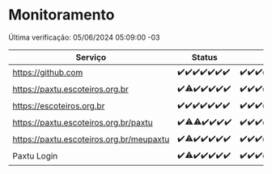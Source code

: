 # Monitoramento

Última verificação: 05/06/2024 05:09:00 -03

|Serviço|Status|Últimas 24h|
|---|---|---|
|https://github.com|<span title="2024-05-29: OK=24">✔️</span><span title="2024-05-30: OK=24">✔️</span><span title="2024-05-31: OK=24">✔️</span><span title="2024-06-01: OK=24">✔️</span><span title="2024-06-02: OK=24">✔️</span><span title="2024-06-03: OK=24">✔️</span><span title="2024-06-04: OK=8">✔️</span>|<span title="04/06/2024 05:09:00 -03 : 200">✔️</span><span title="04/06/2024 06:08:00 -03 : 200">✔️</span><span title="04/06/2024 07:07:00 -03 : 200">✔️</span><span title="04/06/2024 08:07:00 -03 : 200">✔️</span><span title="04/06/2024 09:12:00 -03 : 200">✔️</span><span title="04/06/2024 10:09:00 -03 : 200">✔️</span><span title="04/06/2024 11:07:00 -03 : 200">✔️</span><span title="04/06/2024 12:07:00 -03 : 200">✔️</span><span title="04/06/2024 13:09:00 -03 : 200">✔️</span><span title="04/06/2024 14:06:00 -03 : 200">✔️</span><span title="04/06/2024 15:09:00 -03 : 200">✔️</span><span title="04/06/2024 16:05:00 -03 : 200">✔️</span><span title="04/06/2024 17:07:00 -03 : 200">✔️</span><span title="04/06/2024 18:06:00 -03 : 200">✔️</span><span title="04/06/2024 19:06:00 -03 : 200">✔️</span><span title="04/06/2024 20:07:00 -03 : 200">✔️</span><span title="04/06/2024 21:32:00 -03 : 200">✔️</span><span title="04/06/2024 22:52:00 -03 : 200">✔️</span><span title="04/06/2024 23:24:00 -03 : 200">✔️</span><span title="05/06/2024 00:10:00 -03 : 200">✔️</span><span title="05/06/2024 01:10:00 -03 : 200">✔️</span><span title="05/06/2024 02:07:00 -03 : 200">✔️</span><span title="05/06/2024 03:09:00 -03 : 200">✔️</span><span title="05/06/2024 04:06:00 -03 : 200">✔️</span><span title="05/06/2024 05:09:00 -03 : 200">✔️</span>|
|https://paxtu.escoteiros.org.br|<span title="2024-05-29: OK=24">✔️</span><span title="2024-05-30: OK=22, Falhas=2">⚠️</span><span title="2024-05-31: OK=24">✔️</span><span title="2024-06-01: OK=24">✔️</span><span title="2024-06-02: OK=24">✔️</span><span title="2024-06-03: OK=24">✔️</span><span title="2024-06-04: OK=8">✔️</span>|<span title="04/06/2024 05:09:00 -03 : 200">✔️</span><span title="04/06/2024 06:08:00 -03 : 200">✔️</span><span title="04/06/2024 07:07:00 -03 : 200">✔️</span><span title="04/06/2024 08:07:00 -03 : 200">✔️</span><span title="04/06/2024 09:12:00 -03 : 200">✔️</span><span title="04/06/2024 10:09:00 -03 : 200">✔️</span><span title="04/06/2024 11:07:00 -03 : 200">✔️</span><span title="04/06/2024 12:07:00 -03 : 200">✔️</span><span title="04/06/2024 13:09:00 -03 : 200">✔️</span><span title="04/06/2024 14:06:00 -03 : 200">✔️</span><span title="04/06/2024 15:09:00 -03 : 200">✔️</span><span title="04/06/2024 16:05:00 -03 : 200">✔️</span><span title="04/06/2024 17:07:00 -03 : 200">✔️</span><span title="04/06/2024 18:06:00 -03 : 200">✔️</span><span title="04/06/2024 19:06:00 -03 : 200">✔️</span><span title="04/06/2024 20:07:00 -03 : 200">✔️</span><span title="04/06/2024 21:32:00 -03 : 200">✔️</span><span title="04/06/2024 22:52:00 -03 : 200">✔️</span><span title="04/06/2024 23:24:00 -03 : 200">✔️</span><span title="05/06/2024 00:10:00 -03 : 200">✔️</span><span title="05/06/2024 01:10:00 -03 : 200">✔️</span><span title="05/06/2024 02:07:00 -03 : 200">✔️</span><span title="05/06/2024 03:09:00 -03 : 200">✔️</span><span title="05/06/2024 04:06:00 -03 : 200">✔️</span><span title="05/06/2024 05:09:00 -03 : 200">✔️</span>|
|https://escoteiros.org.br|<span title="2024-05-29: OK=24">✔️</span><span title="2024-05-30: OK=24">✔️</span><span title="2024-05-31: OK=24">✔️</span><span title="2024-06-01: OK=24">✔️</span><span title="2024-06-02: OK=24">✔️</span><span title="2024-06-03: OK=24">✔️</span><span title="2024-06-04: OK=8">✔️</span>|<span title="04/06/2024 05:09:00 -03 : 200">✔️</span><span title="04/06/2024 06:08:00 -03 : 200">✔️</span><span title="04/06/2024 07:07:00 -03 : 200">✔️</span><span title="04/06/2024 08:07:00 -03 : 200">✔️</span><span title="04/06/2024 09:12:00 -03 : 200">✔️</span><span title="04/06/2024 10:09:00 -03 : 200">✔️</span><span title="04/06/2024 11:07:00 -03 : 200">✔️</span><span title="04/06/2024 12:07:00 -03 : 200">✔️</span><span title="04/06/2024 13:09:00 -03 : 200">✔️</span><span title="04/06/2024 14:06:00 -03 : 200">✔️</span><span title="04/06/2024 15:09:00 -03 : 200">✔️</span><span title="04/06/2024 16:05:00 -03 : 200">✔️</span><span title="04/06/2024 17:07:00 -03 : 200">✔️</span><span title="04/06/2024 18:06:00 -03 : 200">✔️</span><span title="04/06/2024 19:06:00 -03 : 200">✔️</span><span title="04/06/2024 20:07:00 -03 : 200">✔️</span><span title="04/06/2024 21:32:00 -03 : 200">✔️</span><span title="04/06/2024 22:52:00 -03 : 200">✔️</span><span title="04/06/2024 23:24:00 -03 : 200">✔️</span><span title="05/06/2024 00:10:00 -03 : 200">✔️</span><span title="05/06/2024 01:10:00 -03 : 200">✔️</span><span title="05/06/2024 02:07:00 -03 : 200">✔️</span><span title="05/06/2024 03:09:00 -03 : 200">✔️</span><span title="05/06/2024 04:06:00 -03 : 200">✔️</span><span title="05/06/2024 05:09:00 -03 : 200">✔️</span>|
|https://paxtu.escoteiros.org.br/paxtu|<span title="2024-05-29: OK=24">✔️</span><span title="2024-05-30: OK=22, Falhas=2">⚠️</span><span title="2024-05-31: OK=23, Falhas=1">⚠️</span><span title="2024-06-01: OK=24">✔️</span><span title="2024-06-02: OK=24">✔️</span><span title="2024-06-03: OK=24">✔️</span><span title="2024-06-04: OK=8">✔️</span>|<span title="04/06/2024 05:09:00 -03 : 200">✔️</span><span title="04/06/2024 06:08:00 -03 : 200">✔️</span><span title="04/06/2024 07:07:00 -03 : 200">✔️</span><span title="04/06/2024 08:07:00 -03 : 200">✔️</span><span title="04/06/2024 09:12:00 -03 : 200">✔️</span><span title="04/06/2024 10:09:00 -03 : 200">✔️</span><span title="04/06/2024 11:07:00 -03 : 200">✔️</span><span title="04/06/2024 12:07:00 -03 : 200">✔️</span><span title="04/06/2024 13:09:00 -03 : 200">✔️</span><span title="04/06/2024 14:06:00 -03 : 200">✔️</span><span title="04/06/2024 15:09:00 -03 : 200">✔️</span><span title="04/06/2024 16:05:00 -03 : 200">✔️</span><span title="04/06/2024 17:07:00 -03 : 200">✔️</span><span title="04/06/2024 18:06:00 -03 : 200">✔️</span><span title="04/06/2024 19:06:00 -03 : 200">✔️</span><span title="04/06/2024 20:08:00 -03 : 0">❌</span><span title="04/06/2024 21:32:00 -03 : 200">✔️</span><span title="04/06/2024 22:52:00 -03 : 200">✔️</span><span title="04/06/2024 23:24:00 -03 : 200">✔️</span><span title="05/06/2024 00:10:00 -03 : 200">✔️</span><span title="05/06/2024 01:10:00 -03 : 200">✔️</span><span title="05/06/2024 02:07:00 -03 : 200">✔️</span><span title="05/06/2024 03:09:00 -03 : 200">✔️</span><span title="05/06/2024 04:06:00 -03 : 200">✔️</span><span title="05/06/2024 05:09:00 -03 : 200">✔️</span>|
|https://paxtu.escoteiros.org.br/meupaxtu|<span title="2024-05-29: OK=24">✔️</span><span title="2024-05-30: OK=22, Falhas=2">⚠️</span><span title="2024-05-31: OK=24">✔️</span><span title="2024-06-01: OK=24">✔️</span><span title="2024-06-02: OK=24">✔️</span><span title="2024-06-03: OK=24">✔️</span><span title="2024-06-04: OK=8">✔️</span>|<span title="04/06/2024 05:09:00 -03 : 200">✔️</span><span title="04/06/2024 06:08:00 -03 : 200">✔️</span><span title="04/06/2024 07:07:00 -03 : 200">✔️</span><span title="04/06/2024 08:07:00 -03 : 200">✔️</span><span title="04/06/2024 09:12:00 -03 : 200">✔️</span><span title="04/06/2024 10:09:00 -03 : 200">✔️</span><span title="04/06/2024 11:07:00 -03 : 200">✔️</span><span title="04/06/2024 12:07:00 -03 : 200">✔️</span><span title="04/06/2024 13:09:00 -03 : 200">✔️</span><span title="04/06/2024 14:06:00 -03 : 200">✔️</span><span title="04/06/2024 15:09:00 -03 : 200">✔️</span><span title="04/06/2024 16:05:00 -03 : 200">✔️</span><span title="04/06/2024 17:07:00 -03 : 200">✔️</span><span title="04/06/2024 18:06:00 -03 : 200">✔️</span><span title="04/06/2024 19:06:00 -03 : 200">✔️</span><span title="04/06/2024 20:08:00 -03 : 200">✔️</span><span title="04/06/2024 21:32:00 -03 : 200">✔️</span><span title="04/06/2024 22:52:00 -03 : 200">✔️</span><span title="04/06/2024 23:24:00 -03 : 200">✔️</span><span title="05/06/2024 00:10:00 -03 : 200">✔️</span><span title="05/06/2024 01:10:00 -03 : 200">✔️</span><span title="05/06/2024 02:07:00 -03 : 200">✔️</span><span title="05/06/2024 03:09:00 -03 : 200">✔️</span><span title="05/06/2024 04:06:00 -03 : 200">✔️</span><span title="05/06/2024 05:09:00 -03 : 200">✔️</span>|
|Paxtu Login|<span title="2024-05-29: OK=24">✔️</span><span title="2024-05-30: OK=22, Falhas=2">⚠️</span><span title="2024-05-31: OK=24">✔️</span><span title="2024-06-01: OK=24">✔️</span><span title="2024-06-02: OK=24">✔️</span><span title="2024-06-03: OK=24">✔️</span><span title="2024-06-04: OK=8">✔️</span>|<span title="04/06/2024 05:09:00 -03 : 200">✔️</span><span title="04/06/2024 06:08:00 -03 : 200">✔️</span><span title="04/06/2024 07:07:00 -03 : 200">✔️</span><span title="04/06/2024 08:07:00 -03 : 200">✔️</span><span title="04/06/2024 09:12:00 -03 : 200">✔️</span><span title="04/06/2024 10:09:00 -03 : 200">✔️</span><span title="04/06/2024 11:07:00 -03 : 200">✔️</span><span title="04/06/2024 12:07:00 -03 : 200">✔️</span><span title="04/06/2024 13:09:00 -03 : 200">✔️</span><span title="04/06/2024 14:06:00 -03 : 200">✔️</span><span title="04/06/2024 15:09:00 -03 : 200">✔️</span><span title="04/06/2024 16:05:00 -03 : 200">✔️</span><span title="04/06/2024 17:07:00 -03 : 200">✔️</span><span title="04/06/2024 18:06:00 -03 : 200">✔️</span><span title="04/06/2024 19:06:00 -03 : 522">❌</span><span title="04/06/2024 20:08:00 -03 : 200">✔️</span><span title="04/06/2024 21:32:00 -03 : 200">✔️</span><span title="04/06/2024 22:52:00 -03 : 200">✔️</span><span title="04/06/2024 23:24:00 -03 : 200">✔️</span><span title="05/06/2024 00:10:00 -03 : 200">✔️</span><span title="05/06/2024 01:10:00 -03 : 200">✔️</span><span title="05/06/2024 02:07:00 -03 : 200">✔️</span><span title="05/06/2024 03:09:00 -03 : 200">✔️</span><span title="05/06/2024 04:06:00 -03 : 200">✔️</span><span title="05/06/2024 05:09:00 -03 : 200">✔️</span>|
